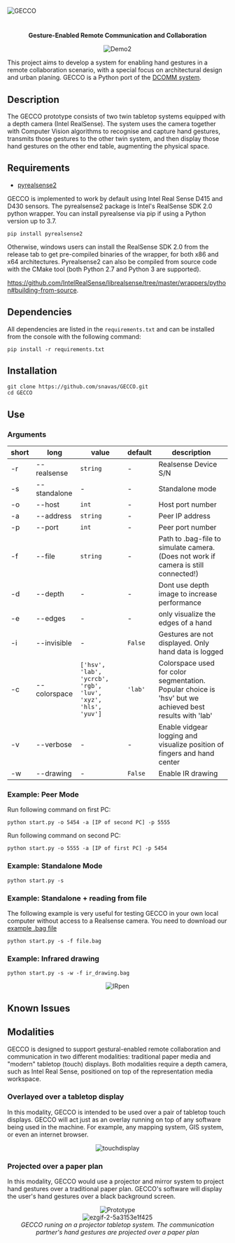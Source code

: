 ![GECCO](https://snavas.github.io/img/GECCO.png)
#

<div align="center">
  
  **Gesture-Enabled Remote Communication and Collaboration** 
  
  ![Demo2](media/example_skin.gif)

</div>

This project aims to develop a system for enabling hand gestures in a remote collaboration scenario, with a special focus on architectural design and urban planing. GECCO is a Python port of the [DCOMM system](https://github.com/snavas/DCOMM).

## Description

The GECCO prototype consists of two twin tabletop systems equipped with a depth camera (Intel RealSense). The system uses the camera together with Computer Vision algorithms to recognise and capture hand gestures, transmits those gestures to the other twin system, and then display those hand gestures on the other end table, augmenting the physical space.

## Requirements
- [pyrealsense2](https://github.com/IntelRealSense/librealsense/tree/master/wrappers/python)

GECCO is implemented to work by default using Intel Real Sense D415 and D430 sensors. The pyrealsense2 package is Intel's RealSense SDK 2.0 python wrapper. You can install pyrealsense via pip if using a Python version up to 3.7.
```
pip install pyrealsense2
```
Otherwise, windows users can install the RealSense SDK 2.0 from the release tab to get pre-compiled binaries of the wrapper, for both x86 and x64 architectures. Pyrealsense2 can also be compiled from source code with the CMake tool (both Python 2.7 and Python 3 are supported). 

https://github.com/IntelRealSense/librealsense/tree/master/wrappers/python#building-from-source.

## Dependencies
All dependencies are listed in the ```requirements.txt``` and can be installed from the console with the following command: 

```pip install -r requirements.txt ```

## Installation
```
git clone https://github.com/snavas/GECCO.git
cd GECCO
```
## Use

### Arguments

| short| long         | value        | default | description                                                                              |
| ---- | ------------ | ------------ | ------- | ---------------------------------------------------------------------------------------- |
| -r   | --realsense  | ```string``` | -       | Realsense Device S/N                                                                     |
| -s   | --standalone | -            | -       | Standalone mode                                                                          |
| -o   | --host       |  ```int```   | -       | Host port number                                                                         |
| -a   | --address    | ```string``` | -       | Peer IP address                                                                          |
| -p   | --port       | ```int```    | -       | Peer port number                                                                         |
| -f   | --file       | ```string``` | -       | Path to .bag-file to simulate camera. (Does not work if camera is still connected!)      |
| -d   | --depth      | -            | -       | Dont use depth image to increase performance                                             |
| -e   | --edges      | -            | -       | only visualize the edges of a hand                                                       |
| -i   | --invisible  | -            |```False```| Gestures are not displayed. Only hand data is logged                                   |
| -c   | --colorspace | ```['hsv', 'lab', 'ycrcb', 'rgb', 'luv', 'xyz', 'hls', 'yuv']``` | ```'lab'``` | Colorspace used  for color segmentation. Popular choice is 'hsv' but we achieved best results with 'lab' |
| -v   | --verbose    | -            | -       | Enable vidgear logging and visualize position of fingers and hand center                 |
| -w   | --drawing    | -            |```False```| Enable IR drawing                 |


### Example: Peer Mode
Run following command on first PC:
```
python start.py -o 5454 -a [IP of second PC] -p 5555
```
Run following command on second PC:
```
python start.py -o 5555 -a [IP of first PC] -p 5454
```

### Example: Standalone Mode
```
python start.py -s
```
### Example: Standalone + reading from file
The following example is very useful for testing GECCO in your own local computer without access to a Realsense camera. You need to download our [example .bag file](https://uni-muenster.sciebo.de/s/x6W2XDy0J4oUFNe)
```
python start.py -s -f file.bag
```
### Example: Infrared drawing
```
python start.py -s -w -f ir_drawing.bag
```

<div align="center">
  
![IRpen](https://user-images.githubusercontent.com/9846759/124916746-4bff4680-dff3-11eb-805c-2c3cf2d9803b.png)
  
</div>

## Known Issues

## Modalities

GECCO is designed to support gestural-enabled remote collaboration and communication in two different modalities: traditional paper media and "modern" tabletop (touch) displays. Both modalities require a depth camera, such as Intel Real Sense, positioned on top of the representation media workspace.

### Overlayed over a tabletop display

In this modality, GECCO is intended to be used over a pair of tabletop touch displays. GECCO will act just as an overlay running on top of any software being used in the machine. For example, any mapping system, GIS system, or even an internet browser.

<div align="center">
  
![touchdisplay](https://user-images.githubusercontent.com/9846759/124916994-954f9600-dff3-11eb-98ad-a110439c4de9.png)

</div>
  
### Projected over a paper plan

In this modality, GECCO would use a projector and mirror system to project hand gestures over a traditional paper plan. GECCO's software will display the user's hand gestures over a black background screen.

<div align="center">
  
  ![Prototype](https://raw.githubusercontent.com/snavas/snavas.github.io/master/img/prototype.png)
  <br>
  ![ezgif-2-5a3153e1f425](https://user-images.githubusercontent.com/9846759/124914772-08a3d880-dff1-11eb-949b-903a3d37e4cc.gif)
  <br>
  _GECCO runing on a projector tabletop system. The communication partner's hand gestures are projected over a paper plan_

</div>









